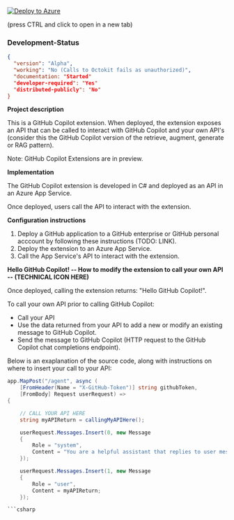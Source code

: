 <a href="https://">
    <img src="https://aka.ms/deploytoazurebutton" alt="Deploy to Azure">
</a>

(press CTRL and click to open in a new tab)

### Development-Status
```json
{
  "version": "Alpha",
  "working": "No (Calls to Octokit fails as unauthorized)",
  "documentation: "Started"
  "developer-required": "Yes"
  "distributed-publicly": "No"
}
```

**Project description**

This is a GitHub Copilot extension. When deployed, the extension exposes an API that can be called to interact with GitHub Copilot and your own API's (consider this the GitHub Copilot version of the retrieve, augment, generate or RAG pattern).

Note: GitHub Copilot Extensions are in preview.

**Implementation**

The GitHub Copilot extension is developed in C# and deployed as an API in an Azure App Service.

Once deployed, users call the API to interact with the extension.

**Configuration instructions**

1. Deploy a GitHub application to a GitHub enterprise or GitHub personal acccount by following these instructions (TODO: LINK).
2. Deploy the extension to an Azure App Service.
3. Call the App Service's API to interact with the extension.
      
**Hello GitHub Copilot! -- How to modify the extension to call your own API -- (TECHNICAL ICON HERE)**

Once deployed, calling the extension returns: "Hello GitHub Copilot!".

To call your own API prior to calling GitHub Copilot:
 - Call your API
 - Use the data returned from your API to add a new or modify an existing message to GitHub Copilot.
 - Send the message to GitHub Copilot (HTTP request to the GitHub Copilot chat completions endpoint).

Below is an exaplanation of the source code, along with instructions on where to insert your call to your API:

```csharp
app.MapPost("/agent", async (
    [FromHeader(Name = "X-GitHub-Token")] string githubToken, 
    [FromBody] Request userRequest) =>
{

    // CALL YOUR API HERE
    string myAPIReturn = callingMyAPIHere();

    userRequest.Messages.Insert(0, new Message
    {
        Role = "system",
        Content = "You are a helpful assistant that replies to user messages as if you are Blackbeard the Pirate."
    });

    userRequest.Messages.Insert(1, new Message
    {
        Role = "user",
        Content = myAPIReturn;
    });

```csharp
   
